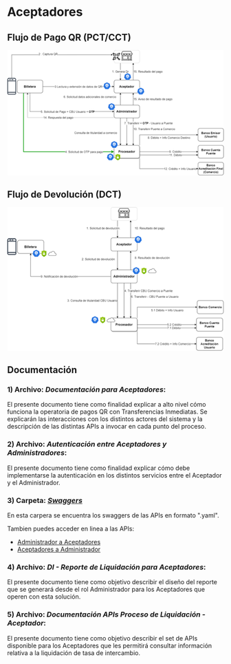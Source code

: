 # Aceptadores

## Flujo de Pago QR (PCT/CCT)
![Esta es una imagen](https://github.com/IPNEWPAY/Aceptadores/blob/main/Flujo%20QR.png?raw=true)

## Flujo de Devolución (DCT)
![Esta es una imagen](https://github.com/IPNEWPAY/Aceptadores/blob/main/Flujo%20Devolucion%20QR.png?raw=true)


## Documentación
### 1) Archivo: *Documentación para Aceptadores*:
El presente documento tiene como finalidad explicar a alto nivel cómo funciona la operatoria de pagos QR con Transferencias Inmediatas. Se explicarán las interacciones con los distintos actores del sistema y la descripción de las distintas APIs a invocar en cada punto del proceso.

### 2) Archivo: *Autenticación entre Aceptadores y Administradores*:
El presente documento tiene como finalidad explicar cómo debe implementarse la autenticación en los distintos servicios entre el Aceptador y el Administrador.

### 3) Carpeta: *[Swaggers](https://github.com/IPNEWPAY/Aceptadores/tree/main/swaggers)*
En esta carpera se encuentra los swaggers de las APIs en formato ".yaml". 

Tambien puedes acceder en linea a las APIs:
* [Administrador a Aceptadores](https://ipnewpay.github.io/Aceptadores/index.html)
* [Aceptadores a Administrador](https://ipnewpay.github.io/Aceptadores/AceptadoresparaADM.html)

### 4) Archivo: *DI - Reporte de Liquidación para Aceptadores*:
El presente documento tiene como objetivo describir el diseño del reporte que se generará desde el rol Administrador para los Aceptadores que operen con esta solución.

### 5) Archivo: *Documentación APIs Proceso de Liquidación - Aceptador*:
El presente documento tiene como objetivo describir el set de APIs disponible para los Aceptadores que les permitirá consultar información relativa a la liquidación de tasa de intercambio.
